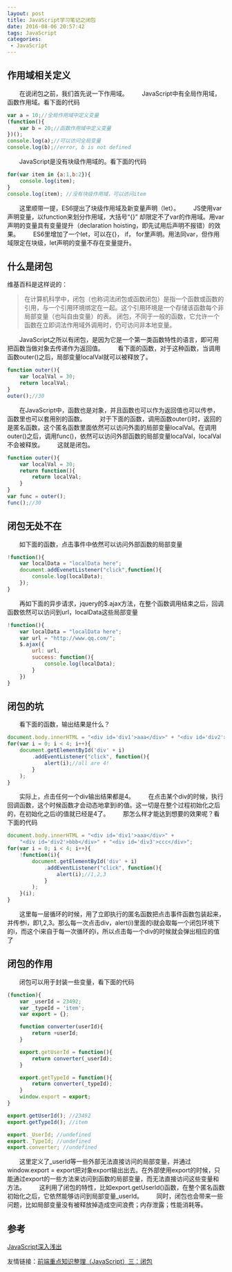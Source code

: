 ```yaml
---
layout: post
title: JavaScript学习笔记之闭包
date: 2016-08-06 20:57:42
tags: JavaScript
categories:
 - JavaScript
---
```


## 作用域相关定义
&emsp;&emsp;在说闭包之前，我们首先说一下作用域。
&emsp;&emsp;JavaScript中有全局作用域，函数作用域。看下面的代码
<!--more-->
``` js
var a = 10;//全局作用域中定义变量
(function(){
	var b = 20;//函数作用域中定义变量
})();
console.log(a);//可以访问全局变量
console.log(b);//error, b is not defined
```
&emsp;&emsp;JavaScript是没有块级作用域的。看下面的代码

``` js
for(var item in {a:1,b:2}){
	console.log(item);
}
console.log(item); //没有块级作用域，可以访问item
```
&emsp;&emsp;这里顺带一提，ES6提出了块级作用域及新变量声明（let）。
&emsp;&emsp;JS使用var声明变量，以function来划分作用域，大括号“{}” 却限定不了var的作用域。用var声明的变量具有变量提升（declaration hoisting，即先试用后声明不报错）的效果。
&emsp;&emsp;ES6里增加了一个let，可以在{}， if， for里声明。用法同var，但作用域限定在块级，let声明的变量不存在变量提升。
## 什么是闭包
维基百科是这样说的：
> 在计算机科学中，闭包（也称词法闭包或函数闭包）是指一个函数或函数的引用，与一个引用环境绑定在一起。这个引用环境是一个存储该函数每个非局部变量（也叫自由变量）的表。
> 闭包，不同于一般的函数，它允许一个函数在立即词法作用域外调用时，仍可访问非本地变量。

&emsp;&emsp;JavaScript之所以有闭包，是因为它是一个第一类函数特性的语言，即可用把函数当做对象去传递作为返回值。
&emsp;&emsp;看下面的函数，对于这种函数，当调用函数outer()之后，局部变量localVal就可以被释放了。

``` js
function outer(){
	var localVal = 30;
	return localVal;
}
outer();//30
```
&emsp;&emsp;在JavaScript中，函数也是对象，并且函数也可以作为返回值也可以传参，函数里也可以套用别的函数。
&emsp;&emsp;对于下面的函数，调用函数outer()时，返回的是匿名函数，这个匿名函数里面依然可以访问外面的局部变量localVal。在调用outer()之后，调用func()，依然可以访问外部函数的局部变量localVal，localVal不会被释放。
&emsp;&emsp;这就是闭包。
``` js
function outer(){
	var localVal = 30;
	return function(){
		return localVal;
	}
}
var func = outer();
func();//30
```
## 闭包无处不在
&emsp;&emsp;如下面的函数，点击事件中依然可以访问外部函数的局部变量
``` js
!function(){
	var localData = "localData here";
	document.addEvenetListener("click",function(){
		console.log(localData);
	});
}
```
&emsp;&emsp;再如下面的异步请求，jquery的$.ajax方法，在整个函数调用结束之后，回调函数依然可以访问到url，localData这些局部变量
``` js
!function(){
	var localData = "localData here";
	var url = "http://www.qq.com/";
	$.ajax({
		url: url,
		success: function(){
			console.log(localData);
		}
	})
}
```
## 闭包的坑
&emsp;&emsp;看下面的函数，输出结果是什么？
``` js
document.body.innerHTML = "<div id='div1'>aaa</div>" + "<div id='div2'>bbb</div>" + "<div id='div3'>ccc</div>";
for(var i = 0; i < 4; i++){
	document.getElementById('div' + i)
		.addEventListener("click", function(){
			alert(i);//all are 4!
		}
	);
}
```
&emsp;&emsp;实际上，点击任何一个div输出结果都是4。
&emsp;&emsp;在点击某个div的时候，执行回调函数，这个时候函数才会动态地拿到i的值。这一切是在整个过程初始化之后的，在初始化之后i的值就已经是4了。
&emsp;&emsp;那怎么样才能达到想要的效果呢？看下面的代码
``` js
document.body.innerHTML = "<div id='div1'>aaa</div>" +
	"<div id='div2'>bbb</div>" + "<div id='div3'>ccc</div>";
for(var i = 0; i < 4; i++){
	!function(i){
		document.getElementById('div' + i)
			.addEventListener("click", function(){
				alert(i);//1,2,3
			}
		);
	}(i);
}
```
&emsp;&emsp;这里每一层循环的时候，用了立即执行的匿名函数把点击事件函数包装起来，并传参i，即1,2,3。那么每一次点击div，alert(i)里面的i就会取每一个闭包环境下的i，而这个i来自于每一次循环的i，所以点击每一个div的时候就会弹出相应的值了
## 闭包的作用
&emsp;&emsp;闭包可以用于封装一些变量，看下面的代码
``` js
(function){
	var _userId = 23492;
	var _typeId = 'item';
	var export = {};

	function converter(userId){
		return +userId;
	}

	export.getUserId = function(){
		return converter(_userId);
	}

	export.getTypeId = function(){
		return converter(_typeId);
	}
	window.export = export;
}

export.getUserId(); //23492
export.getTypeId(); //item

export._UserId; //undefined
export._TypeId; //undefined
export.converter; //undefined
```
&emsp;&emsp;这里定义了_userId等一些外部无法直接访问的局部变量，并通过window.export = export把对象export输出出去。在外部使用export的时候，只能通过export的一些方法来访问到函数的局部变量，而无法直接访问这些变量和方法。
&emsp;&emsp;这利用了闭包的特性，比如export.getUserId()函数，在整个匿名函数初始化之后，它依然能够访问到局部变量_userId。
&emsp;&emsp;同时，闭包也会带来一些问题，比如局部变量没有被释放掉造成空间浪费；内存泄露；性能消耗等。
## 参考
[JavaScript深入浅出](http://www.imooc.com/learn/277)

友情链接：[前端重点知识整理（JavaScript）三：闭包](http://blog.csdn.net/seminelee/article/details/52131659)
